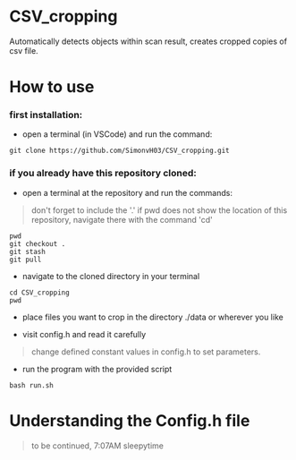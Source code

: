 # CSV_cropping
Automatically detects objects within scan result, creates cropped copies of csv file.

# How to use
### first installation:
- open a terminal (in VSCode) and run the command:
```
git clone https://github.com/SimonvH03/CSV_cropping.git
```

### if you already have this repository cloned:
- open a terminal at the repository and run the commands:
> don't forget to include the '.'
> if pwd does not show the location of this repository, navigate there with the command 'cd'
```
pwd
git checkout .
git stash
git pull
```


- navigate to the cloned directory in your terminal
```
cd CSV_cropping
pwd
```


- place files you want to crop in the directory ./data or wherever you like

- visit config.h and read it carefully
> change defined constant values in config.h to set parameters.

- run the program with the provided script
```
bash run.sh
```


# Understanding the Config.h file
> to be continued, 7:07AM sleepytime
